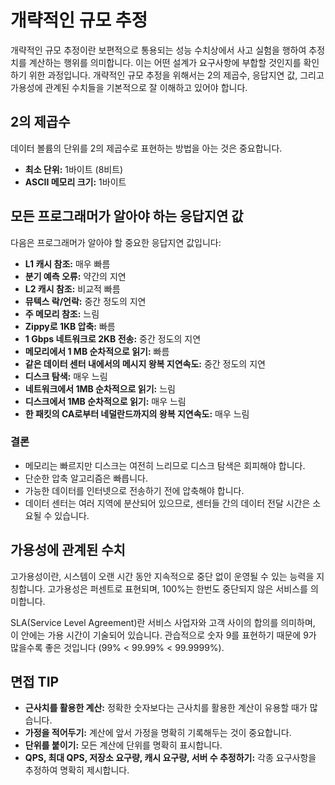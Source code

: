 
# 개략적인 규모 추정

개략적인 규모 추정이란 보편적으로 통용되는 성능 수치상에서 사고 실험을 행하여 추정치를 계산하는 행위를 의미합니다. 이는 어떤 설계가 요구사항에 부합할 것인지를 확인하기 위한 과정입니다. 개략적인 규모 추정을 위해서는 2의 제곱수, 응답지연 값, 그리고 가용성에 관계된 수치들을 기본적으로 잘 이해하고 있어야 합니다.

## 2의 제곱수

데이터 볼륨의 단위를 2의 제곱수로 표현하는 방법을 아는 것은 중요합니다.

- **최소 단위:** 1바이트 (8비트)
- **ASCII 메모리 크기:** 1바이트

## 모든 프로그래머가 알아야 하는 응답지연 값

다음은 프로그래머가 알아야 할 중요한 응답지연 값입니다:

- **L1 캐시 참조:** 매우 빠름
- **분기 예측 오류:** 약간의 지연
- **L2 캐시 참조:** 비교적 빠름
- **뮤텍스 락/언락:** 중간 정도의 지연
- **주 메모리 참조:** 느림
- **Zippy로 1KB 압축:** 빠름
- **1 Gbps 네트워크로 2KB 전송:** 중간 정도의 지연
- **메모리에서 1 MB 순차적으로 읽기:** 빠름
- **같은 데이터 센터 내에서의 메시지 왕복 지연속도:** 중간 정도의 지연
- **디스크 탐색:** 매우 느림
- **네트워크에서 1MB 순차적으로 읽기:** 느림
- **디스크에서 1MB 순차적으로 읽기:** 매우 느림
- **한 패킷의 CA로부터 네덜란드까지의 왕복 지연속도:** 매우 느림

### 결론

- 메모리는 빠르지만 디스크는 여전히 느리므로 디스크 탐색은 회피해야 합니다.
- 단순한 압축 알고리즘은 빠릅니다.
- 가능한 데이터를 인터넷으로 전송하기 전에 압축해야 합니다.
- 데이터 센터는 여러 지역에 분산되어 있으므로, 센터들 간의 데이터 전달 시간은 소요될 수 있습니다.

## 가용성에 관계된 수치

고가용성이란, 시스템이 오랜 시간 동안 지속적으로 중단 없이 운영될 수 있는 능력을 지칭합니다. 고가용성은 퍼센트로 표현되며, 100%는 한번도 중단되지 않은 서비스를 의미합니다.

SLA(Service Level Agreement)란 서비스 사업자와 고객 사이의 합의를 의미하며, 이 안에는 가용 시간이 기술되어 있습니다. 관습적으로 숫자 9를 표현하기 때문에 9가 많을수록 좋은 것입니다 (99% < 99.99% < 99.9999%).

## 면접 TIP

- **근사치를 활용한 계산:** 정확한 숫자보다는 근사치를 활용한 계산이 유용할 때가 많습니다.
- **가정을 적어두기:** 계산에 앞서 가정을 명확히 기록해두는 것이 중요합니다.
- **단위를 붙이기:** 모든 계산에 단위를 명확히 표시합니다.
- **QPS, 최대 QPS, 저장소 요구량, 캐시 요구량, 서버 수 추정하기:** 각종 요구사항을 추정하여 명확히 제시합니다.
